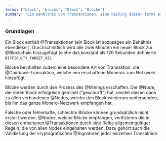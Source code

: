 ```yaml
---
terms: ["block", "blocks", "Block", "Blöcke"]
summary: "Ein Behältnis von Transaktionen; eine Reihung dieser formt eine Blockchain"
---
```


### Grundlagen

Ein Block enthält @Transaktionen (ein Block ist sozusagen ein Behältnis ebendieser). Durchschnittlich wird alle zwei Minuten ein neuer Block zur @Blockchain hinzugefügt (siehe das konstant als 120 Sekunden definierte `DIFFICULTY_TARGET_V2`).

Blöcke beinhalten zudem eine besondere Art von Transaktion: die @Coinbase-Transaktion, welche neu erschaffene Moneros zum Netzwerk hinzufügt.

Blöcke werden durch den Prozess des @Minings erschaffen. Der @Node, der einen Block erfolgreich geminet ("geschürft") hat, sendet diesen dann zu allen verbundenen @Nodes, welche den Block wiederum weitersenden, bis ihn das ganze Monero-Netzwerk empfangen hat.

Falsche oder fehlerhafte, schlechte Blöcke können grundsätzlich nicht erstellt werden. @Nodes, welche Blöcke empfangen, verifizieren die in diesen enthaltenen @Transaktionen durch eine Reihe allgemeingültiger Regeln, die von allen Nodes eingehalten werden. Dazu gehört auch die Validierung der kryptografischen @Signaturen jeder einzelnen Transaktion.
